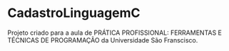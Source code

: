 # CadastroLinguagemC
Projeto criado para a aula de PRÁTICA PROFISSIONAL: FERRAMENTAS E TÉCNICAS DE PROGRAMAÇÃO da Universidade São Franscisco.
